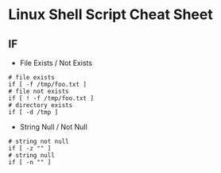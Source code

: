 # Linux Shell Script Cheat Sheet

## <strong>IF</strong>
* File Exists / Not Exists
```
# file exists
if [ -f /tmp/foo.txt ]
# file not exists
if [ ! -f /tmp/foo.txt ]
# directory exists
if [ -d /tmp ]
```

* String Null / Not Null
```
# string not null
if [ -z "" ]
# string null
if [ -n "" ]
```